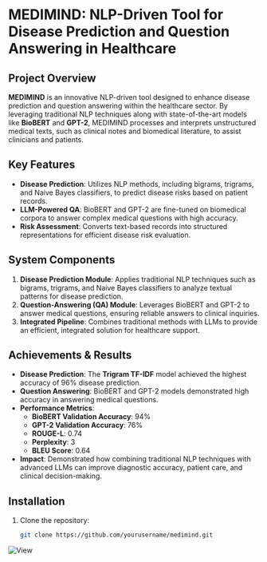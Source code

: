 # MEDIMIND: NLP-Driven Tool for Disease Prediction and Question Answering in Healthcare

## Project Overview
**MEDIMIND** is an innovative NLP-driven tool designed to enhance disease prediction and question answering within the healthcare sector. By leveraging traditional NLP techniques along with state-of-the-art models like **BioBERT** and **GPT-2**, MEDIMIND processes and interprets unstructured medical texts, such as clinical notes and biomedical literature, to assist clinicians and patients.

## Key Features
- **Disease Prediction**: Utilizes NLP methods, including bigrams, trigrams, and Naive Bayes classifiers, to predict disease risks based on patient records.
- **LLM-Powered QA**: BioBERT and GPT-2 are fine-tuned on biomedical corpora to answer complex medical questions with high accuracy.
- **Risk Assessment**: Converts text-based records into structured representations for efficient disease risk evaluation.

## System Components
1. **Disease Prediction Module**: Applies traditional NLP techniques such as bigrams, trigrams, and Naive Bayes classifiers to analyze textual patterns for disease prediction.
2. **Question-Answering (QA) Module**: Leverages BioBERT and GPT-2 to answer medical questions, ensuring reliable answers to clinical inquiries.
3. **Integrated Pipeline**: Combines traditional methods with LLMs to provide an efficient, integrated solution for healthcare support.

## Achievements & Results
- **Disease Prediction**: The **Trigram TF-IDF** model achieved the highest accuracy of 96% disease prediction.
- **Question Answering**: BioBERT and GPT-2 models demonstrated high accuracy in answering medical questions.
- **Performance Metrics**:
  - **BioBERT Validation Accuracy**: 94%
  - **GPT-2 Validation Accuracy**: 76%
  - **ROUGE-L**: 0.74
  - **Perplexity**: 3
  - **BLEU Score**: 0.64
- **Impact**: Demonstrated how combining traditional NLP techniques with advanced LLMs can improve diagnostic accuracy, patient care, and clinical decision-making.

## Installation
1. Clone the repository:
   ```bash
   git clone https://github.com/yourusername/medimind.git

![View](image.jpg)
